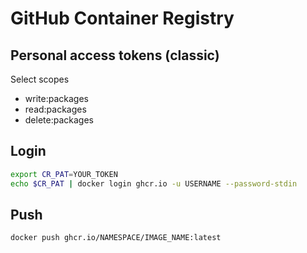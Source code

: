# GitHub Container Registry
## Personal access tokens (classic)
Select scopes
- write:packages
- read:packages
- delete:packages
## Login
``` bash
export CR_PAT=YOUR_TOKEN
echo $CR_PAT | docker login ghcr.io -u USERNAME --password-stdin
```
## Push
``` bash
docker push ghcr.io/NAMESPACE/IMAGE_NAME:latest
```